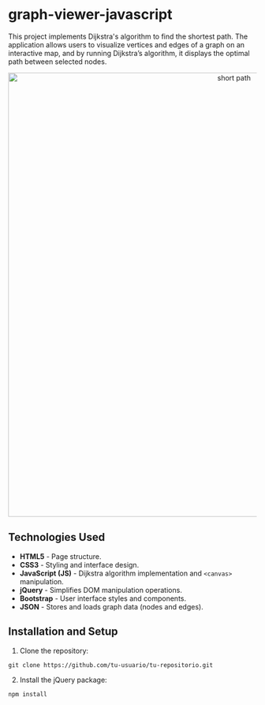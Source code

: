 # graph-viewer-javascript

This project implements Dijkstra's algorithm to find the shortest path. The application allows users to visualize vertices and edges of a graph on an interactive map, and by running Dijkstra’s algorithm, it displays the optimal path between selected nodes.

<p align="center">
  <img src="https://github.com/0xsissN/project-images/blob/main/short-path.png?raw=true" alt="short path" width="900"/>
</p>

## Technologies Used

- **HTML5** - Page structure.
- **CSS3** - Styling and interface design.
- **JavaScript (JS)** - Dijkstra algorithm implementation and `<canvas>` manipulation.
- **jQuery** - Simplifies DOM manipulation operations.
- **Bootstrap** - User interface styles and components.
- **JSON** - Stores and loads graph data (nodes and edges).

## Installation and Setup

1. Clone the repository:
```
git clone https://github.com/tu-usuario/tu-repositorio.git
```
2. Install the jQuery package:
```
npm install
```


